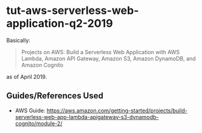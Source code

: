 # tut-aws-serverless-web-application-q2-2019
Basically:

>Projects on AWS:
Build a Serverless Web Application
with AWS Lambda, Amazon API Gateway, Amazon S3, Amazon DynamoDB, and Amazon Cognito

as of April 2019.

## Guides/References Used
* AWS Guide: https://aws.amazon.com/getting-started/projects/build-serverless-web-app-lambda-apigateway-s3-dynamodb-cognito/module-2/ 
